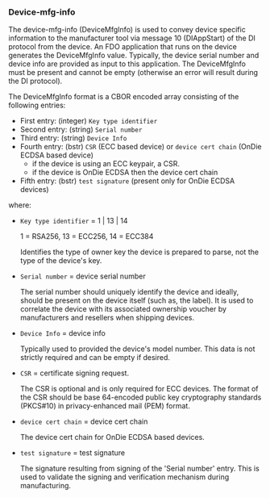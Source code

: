 ###	Device-mfg-info  

The device-mfg-info (DeviceMfgInfo) is used to convey device specific information to the manufacturer tool via message 10 (DIAppStart) of the DI protocol from the device. 
An FDO application that runs on the device generates the DeviceMfgInfo value. Typically, the device serial number and device info are provided as input to this application. 
The DeviceMfgInfo must be present and cannot be empty (otherwise an error will result during the DI protocol). 

 
The DeviceMfgInfo format is a CBOR encoded array consisting of the following entries:

* First entry: (integer) `Key type identifier`
* Second entry: (string) `Serial number`
* Third entry: (string) `Device Info`
* Fourth entry: (bstr) `CSR` (ECC based device) or `device cert chain` (OnDie ECDSA based device)
    - if the device is using an ECC keypair, a CSR.
    - if the device is OnDie ECDSA then the device cert chain
* Fifth entry: (bstr) `test signature` (present only for OnDie ECDSA devices)
	
where:  
 
*  `Key type identifier` = 1 | 13 | 14  

    1 = RSA256, 13 = ECC256, 14 = ECC384  

    Identifies the type of owner key the device is prepared to parse, not the type of the device's key.

*  `Serial number` = device serial number  

	The serial number should uniquely identify the device and ideally, should be present on the device itself (such as, the label). It is used to correlate the device with its associated ownership voucher by manufacturers and resellers when shipping devices.  

*  `Device Info` = device info  

	Typically used to provided the device's model number. This data is not strictly required and can be empty if desired.  

*  `CSR` = certificate signing request.   

    The CSR is optional and is only required for ECC devices. The format of the CSR should be base 64-encoded public key cryptography standards (PKCS#10) in privacy-enhanced mail (PEM) format.
	
*  `device cert chain` = device cert chain   

    The device cert chain for OnDie ECDSA based devices.

*  `test signature` = test signature

    The signature resulting from signing of the 'Serial number' entry. This is used to validate the signing and verification mechanism during manufacturing.


